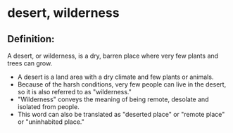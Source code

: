 # desert, wilderness #

## Definition: ##

A desert, or wilderness, is a dry, barren place where very few plants and trees can grow.

* A desert is a land area with a dry climate and few plants or animals.
* Because of the harsh conditions, very few people can live in the desert, so it is also referred to as "wilderness."
* "Wilderness" conveys the meaning of being remote, desolate and isolated from people.
* This word can also be translated as "deserted place" or "remote place" or "uninhabited place."

